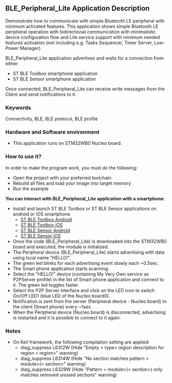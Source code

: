 ## __BLE_Peripheral_Lite Application Description__

Demonstrate how to communicate with simple Bluetooth LE peripheral with minimum activated features.
This application shows simple Bluetooth LE peripheral operation with bidirectional communication with minimalistic device configuration flow
and Lite service support with minimum needed features activation (not including e.g. Tasks Sequencer, Timer Server, Low-Power Manager).

BLE_Peripheral_Lite application advertises and waits for a connection from either:

- ST BLE Toolbox smartphone application
- ST BLE Sensor smartphone application

Once connected, BLE_Peripheral_Lite can receive write messages from the Client and send notifications to it.

### __Keywords__

Connectivity, BLE, BLE protocol, BLE profile

### __Hardware and Software environment__

  - This application runs on STM32WB0 Nucleo board.
    
### __How to use it?__

In order to make the program work, you must do the following:

 - Open the project with your preferred toolchain
 - Rebuild all files and load your image into target memory
 - Run the example
 
 __You can interact with BLE_Peripheral_Lite application with a smartphone:__

 - Install and launch ST BLE Toolbox or ST BLE Sensor applications on android or iOS smartphone
    - <a href="https://play.google.com/store/apps/details?id=com.st.dit.stbletoolbox"> ST BLE Toolbox Android</a>
    - <a href="https://apps.apple.com/us/app/st-ble-toolbox/id1531295550"> ST BLE Toolbox iOS</a>
    - <a href="https://play.google.com/store/apps/details?id=com.st.bluems"> ST BLE Sensor Android</a>
    - <a href="https://apps.apple.com/us/app/st-ble-sensor/id993670214"> ST BLE Sensor iOS</a>
 - Once the code (BLE_Peripheral_Lite) is downloaded into the STM32WB0 board and executed, the module is initialized.
 - The Peripheral device (BLE_Peripheral_Lite) starts advertising with data using local name "HELLO!".
 - The green led blinks for each advertising event slowly each ~0.5sec.
 - The Smart phone application starts scanning.
 - Select the "HELLO!" device (containing My Very Own service as P2PServer profile) in the list of Smart phone application and connect to it. The green led toggles faster. 
 - Select the P2P Server interface and click on the LED icon to switch On/Off LED1 (blue LED of the Nucleo board0).
 - Notification is sent from the server (Peripheral device - Nucleo board)  to the client (Smart phone) every ~1sec.
 - When the Peripheral device (Nucleo board) is disconnected, advertising is restarted and it is possible to connect to it again.

### __Notes__
                                            
 - On Keil framework, the following compilation setting are applied:
   - diag_suppress L6312W          (Hide "Empty < type> region description for region < region>" warning)
   - diag_suppress L6314W          (Hide "No section matches pattern < module>(< section>" warning)
   - diag_suppress L6329W          (Hide "Pattern < module>(< section>) only matches removed unused sections" warning)

